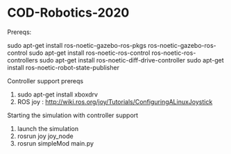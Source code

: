 # COD-Robotics-2020

Prereqs:

sudo apt-get install ros-noetic-gazebo-ros-pkgs ros-noetic-gazebo-ros-control
sudo apt-get install ros-noetic-ros-control ros-noetic-ros-controllers
sudo apt-get install ros-noetic-diff-drive-controller
sudo apt-get install ros-noetic-robot-state-publisher

Controller support prereqs
1. sudo apt-get install xboxdrv
2. ROS joy : http://wiki.ros.org/joy/Tutorials/ConfiguringALinuxJoystick

Starting the simulation with controller support

1. launch the simulation
2. rosrun joy joy_node
3. rosrun simpleMod main.py

